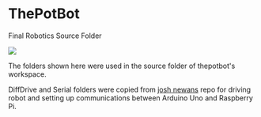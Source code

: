 # ThePotBot
Final Robotics Source Folder

<img src="https://64.media.tumblr.com/1ccd390771493d256f2ff3fe31ede650/0d8bdb5cb4f54ff5-f9/s400x600/5a046269db0b4b410106ffcefcad29988f19f5e1.png">

The folders shown here were used in the source folder of thepotbot's workspace.

DiffDrive and Serial folders were copied from <a href="https://github.com/joshnewans" target="_blank">josh newans</a> repo for driving robot and setting up communications between Arduino Uno and Raspberry Pi.

